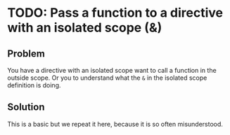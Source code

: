 # TODO: Pass a function to a directive with an isolated scope (&)

## Problem

You have a directive with an isolated scope want to call a function in the outside scope. Or you to understand what
the `&` in the isolated scope definition is doing.

## Solution

This is a basic but we repeat it here, because it is so often misunderstood.